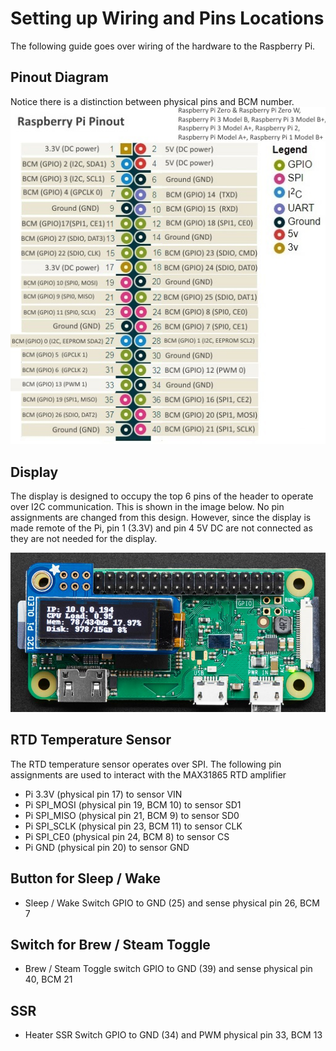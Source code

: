 # Setting up Wiring and Pins Locations

The following guide goes over wiring of the hardware to the Raspberry Pi.

## Pinout Diagram

Notice there is a distinction between physical pins and BCM number.
![pinout](assets/2021-09-18-22-22-25.png)

## Display

The display is designed to occupy the top 6 pins of the header to operate over I2C communication. This is shown in the image below. No pin assignments are changed from this design. However, since the display is made remote of the Pi, pin 1 (3.3V) and pin 4 5V DC are not connected as they are not needed for the display.

![display](assets/2021-09-18-21-58-20.png)

## RTD Temperature Sensor

The RTD temperature sensor operates over SPI. The following pin assignments are used to interact with the MAX31865 RTD amplifier

- Pi 3.3V (physical pin 17) to sensor VIN
- Pi SPI_MOSI (physical pin 19, BCM 10) to sensor SD1
- Pi SPI_MISO (physical pin 21, BCM 9) to sensor SD0
- Pi SPI_SCLK (physical pin 23, BCM 11) to sensor CLK
- Pi SPI_CE0 (physical pin 24, BCM 8) to sensor CS
- Pi GND (physical pin 20) to sensor GND

## Button for Sleep / Wake

- Sleep / Wake Switch GPIO to GND (25) and sense physical pin 26, BCM 7

## Switch for Brew / Steam Toggle

- Brew / Steam Toggle switch GPIO to GND (39) and sense physical pin 40, BCM 21

## SSR

- Heater SSR Switch GPIO to GND (34) and PWM physical pin 33, BCM 13